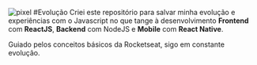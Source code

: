 ![pixel](https://images.pexels.com/photos/1108572/pexels-photo-1108572.jpeg?auto=compress&cs=tinysrgb&dpr=2&h=650&w=940)
#Evolução
Criei este repositório para salvar minha evolução e experiências 
  com o Javascript no que tange à desenvolvimento <b>Frontend</b> com 
  <b>ReactJS</b>, <b>Backend</b> com NodeJS e <b>Mobile</b> com <b>React Native</b>.

  Guiado pelos conceitos básicos da Rocketseat, sigo em constante evolução.



